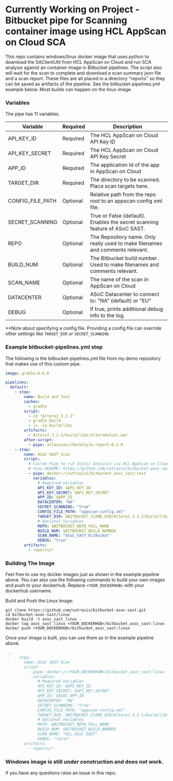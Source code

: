 # Currently Working on Project - Bitbucket pipe for Scanning container image using HCL AppScan on Cloud SCA 
This repo contains windows/linux docker image that uses python to download the SAClientUtil from HCL AppScan on Cloud and run SCA analysis against an container image in Bitbucket pipelines. The script also will wait for the scan to complete and download a scan summary json file and a scan report. These files are all placed in a directory "reports" so they can be saved as artifacts of the pipeline. See the bitbucket-pipelines.yml example below. Most builds can happen on the linux image.

### Variables

The pipe has 11 variables.

| Variable |  Required | Description |
|---|---|---|
| API_KEY_ID | Required | The HCL AppScan on Cloud API Key ID |
| API_KEY_SECRET | Required | The HCL AppScan on Cloud API Key Secret |
| APP_ID | Required | The application Id of the app in AppScan on Cloud |
| TARGET_DIR | Required | The directory to be scanned. Place scan targets here. |
| CONFIG_FILE_PATH | Optional | Relative path from the repo root to an appscan config xml file. |
| SECRET_SCANNING | Optional | True or False (default). Enables the secret scanning feature of ASoC SAST. |
| REPO | Optional | The Repository name. Only really used to make filenames and comments relevant. |
| BUILD_NUM | Optional | The Bitbucket build number. Used to make filenames and comments relevant. |
| SCAN_NAME | Optional | The name of the scan in AppScan on Cloud |
| DATACENTER | Optional | ASoC Datacenter to connect to: "NA" (default) or "EU" |
| DEBUG | Optional | If true, prints additional debug info to the log. |

**Note about specifying a config file. Providing a config file can override other settings like `TARGET_DIR` or `SECRET_SCANNING`

### Example bitbucket-pipelines.yml step

The following is the bitbucket-pipelines.yml file from my demo repository that makes use of this custom pipe.

```yaml
image: gradle:6.6.0

pipelines:
  default:
    - step:
        name: Build and Test
        caches:
          - gradle
        script:
          - cd "AltoroJ 3.1.1"
          - gradle build
          - ls -la build/libs
        artifacts:
          - AltoroJ 3.1.1/build/libs/altoromutual.war
        after-script:
          - pipe: atlassian/checkstyle-report:0.3.0
    - step:
        name: ASoC SAST Scan
        script:
          # Custom Pipe to run Static Analysis via HCL AppScan on Cloud
          # View README: https://github.com/cwtravis/bitbucket-asoc-sast
          - pipe: docker://cwtravis1/bitbucket_asoc_sast:test
            variables:
              # Required Variables
              API_KEY_ID: $API_KEY_ID
              API_KEY_SECRET: $API_KEY_SECRET
              APP_ID: $APP_ID
              DATACENTER: "NA"
              SECRET_SCANNING: "true"
              CONFIG_FILE_PATH: "appscan-config.xml"
              TARGET_DIR: $BITBUCKET_CLONE_DIR/AltoroJ 3.1.1/build/libs
              # Optional Variables
              REPO: $BITBUCKET_REPO_FULL_NAME
              BUILD_NUM: $BITBUCKET_BUILD_NUMBER
              SCAN_NAME: "ASoC_SAST_BitBucket"
              DEBUG: "true"
        artifacts:
          - reports/*
```

### Building The Image

Feel free to use my docker images just as shown in the example pipeline above. You can also use the following commands to build your own images and push to your dockerhub. Replace `<YOUR_DOCKERHUB>` with your dockerhub username.

Build and Push the Linux Image:
```shell
git clone https://github.com/cwtravis/bitbucket-asoc-sast.git
cd bitbucket-asoc-sast/linux
docker build -t asoc_sast_linux .
docker tag asoc_sast_linux <YOUR_DOCKERHUB>/bitbucket_asoc_sast:linux
docker push <YOUR_DOCKERHUB>/bitbucket_asoc_sast:linux
```

Once your image is built, you can use them as in the example pipeline above.

```yaml
...
    - step:
        name: ASoC SAST Scan
        script:
          - pipe: docker://<YOUR_DOCKERHUB>/bitbucket_asoc_sast:linux
            variables:
              # Required Variables
              API_KEY_ID: $API_KEY_ID
              API_KEY_SECRET: $API_KEY_SECRET
              APP_ID: $ASOC_APP_ID
              DATACENTER: "NA"
              SECRET_SCANNING: "true"
              CONFIG_FILE_PATH: "appscan-config.xml"
              TARGET_DIR: $BITBUCKET_CLONE_DIR/AltoroJ 3.1.1/build/libs
              # Optional Variables
              REPO: $BITBUCKET_REPO_FULL_NAME
              BUILD_NUM: $BITBUCKET_BUILD_NUMBER
              SCAN_NAME: "HCL_ASoC_SAST"
              DEBUG: "false"
        artifacts:
          - reports/*
```

### Windows image is still under construction and does not work. 

If you have any questions raise an issue in this repo.

